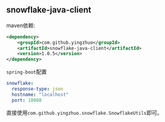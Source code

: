 ## snowflake-java-client

maven依赖:

```xml
<dependency>
    <groupId>com.github.yingzhuo</groupId>
    <artifactId>snowflake-java-client</artifactId>
    <version>1.0.5</version>
</dependency>
```

`spring-boot`配置

```yaml
snowflake:
  response-type: json
  hostname: "localhost"
  port: 18080
```

直接使用`com.github.yingzhuo.snowflake.SnowflakeUtils`即可。
